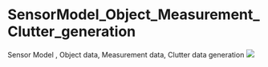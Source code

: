 # SensorModel_Object_Measurement_Clutter_generation
Sensor Model , Object data, Measurement data, Clutter data generation
![](https://github.com/UditBhaskar91/SensorModel_Object_Measurement_Clutter_generation/blob/master/MEAS.gif)
